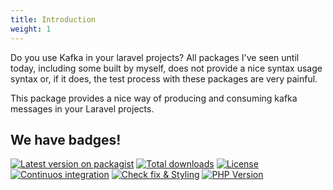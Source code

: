 ```yaml
---
title: Introduction
weight: 1
---
```


Do you use Kafka in your laravel projects? All packages I've seen until today, including some built by myself, does not provide a nice
syntax usage syntax or, if it does, the test process with these packages are very painful.

This package provides a nice way of producing and consuming kafka messages in your Laravel projects.

## We have badges!

<section class="article_badges">
    <a href="https://packagist.org/packages/mateusjunges/laravel-kafka"><img src="http://poser.pugx.org/mateusjunges/laravel-kafka/v" alt="Latest version on packagist"></a>
    <a href="http://poser.pugx.org/mateusjunges/laravel-kafka/downloads"><img src="https://packagist.org/packages/mateusjunges/laravel-kafka" alt="Total downloads"></a>
    <a href="https://github.com/mateusjunges/laravel-kafka/blob/master/LICENSE"><img src="https://img.shields.io/badge/license-MIT-brightgreen.svg?style=flat" alt="License"></a>
    <a href="https://github.com/mateusjunges/laravel-kafka/actions/workflows/run-tests.yml"><img src="https://github.com/mateusjunges/laravel-kafka/actions/workflows/run-tests.yml/badge.svg" alt="Continuos integration"></a>
    <a href="https://github.com/mateusjunges/laravel-kafka/actions/workflows/php-cs-fixer.yml"><img src="https://github.com/mateusjunges/laravel-kafka/actions/workflows/php-cs-fixer.yml/badge.svg" alt="Check fix & Styling"></a>
    <a href="https://packagist.org/packages/mateusjunges/laravel-kafka"><img src="http://poser.pugx.org/mateusjunges/laravel-kafka/require/php" alt="PHP Version"></a>
</section>

